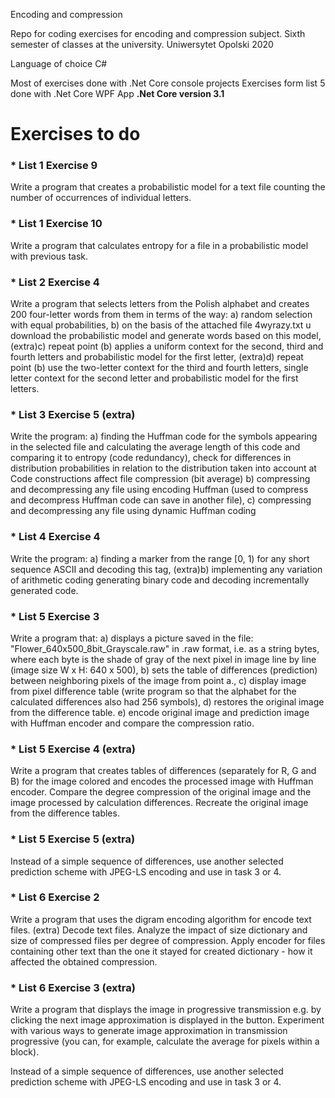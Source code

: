 Encoding and compression

Repo for coding exercises for encoding and compression subject. 
Sixth semester of classes at the university. 
Uniwersytet Opolski 2020

Language of choice C#

Most of exercises done with .Net Core console projects
Exercises form list 5 done with .Net Core WPF App
**.Net Core version 3.1**

# Exercises to do 
### * List 1 Exercise 9
Write a program that creates a probabilistic model for a text file counting
the number of occurrences of individual letters.

### * List 1 Exercise 10
Write a program that calculates entropy for a file in a probabilistic model with
previous task.

### * List 2 Exercise 4
Write a program that selects letters from the Polish alphabet and creates 200 four-letter words from them in terms of the way:
a) random selection with equal probabilities,
b) on the basis of the attached file 4wyrazy.txt u download the probabilistic model and
	generate words based on this model,
(extra)c) repeat point (b) applies a uniform context for the second, third and fourth
	letters and probabilistic model for the first letter,
(extra)d) repeat point (b) use the two-letter context for the third and fourth letters,
	single letter context for the second letter and probabilistic model for the first
	letters.

### * List 3 Exercise 5 (extra)
Write the program:
a) finding the Huffman code for the symbols appearing in the selected file
	and calculating the average length of this code and comparing it to entropy
	(code redundancy), check for differences in distribution
	probabilities in relation to the distribution taken into account at
	Code constructions affect file compression (bit average)
b) compressing and decompressing any file using encoding
	Huffman (used to compress and decompress Huffman code can
	save in another file),
c) compressing and decompressing any file using dynamic
	Huffman coding

### * List 4 Exercise 4
Write the program:
a) finding a marker from the range [0, 1) for any short sequence
	ASCII and decoding this tag,
(extra)b) implementing any variation of arithmetic coding
	generating binary code and decoding incrementally
	generated code.

### * List 5 Exercise 3
Write a program that:
a) displays a picture saved in the file:
	"Flower_640x500_8bit_Grayscale.raw" in .raw format, i.e. as a string
	bytes, where each byte is the shade of gray of the next pixel in
	image line by line (image size W x H: 640 x 500),
b) sets the table of differences (prediction) between neighboring pixels of the image
	from point a.,
c) display image from pixel difference table (write program so that the alphabet for
	the calculated differences also had 256 symbols),
d) restores the original image from the difference table.
e) encode original image and prediction image with Huffman encoder and
	compare the compression ratio.

### * List 5 Exercise 4 (extra)
Write a program that creates tables of differences (separately for R, G and B) for the image
colored and encodes the processed image with Huffman encoder. Compare the degree
compression of the original image and the image processed by calculation
differences. Recreate the original image from the difference tables.

### * List 5 Exercise 5 (extra)
Instead of a simple sequence of differences, use another selected prediction scheme with
JPEG-LS encoding and use in task 3 or 4.

### * List 6 Exercise 2
Write a program that uses the digram encoding algorithm for
encode text files.
(extra) Decode text files. Analyze the impact of size
dictionary and size of compressed files per degree of compression. Apply
encoder for files containing other text than the one it stayed for
created dictionary - how it affected the obtained compression.

### * List 6 Exercise 3 (extra)
Write a program that displays the image in progressive transmission e.g. by clicking
the next image approximation is displayed in the button. Experiment with
various ways to generate image approximation in transmission
progressive (you can, for example, calculate the average for pixels within a block).

Instead of a simple sequence of differences, use another selected prediction scheme with
JPEG-LS encoding and use in task 3 or 4.